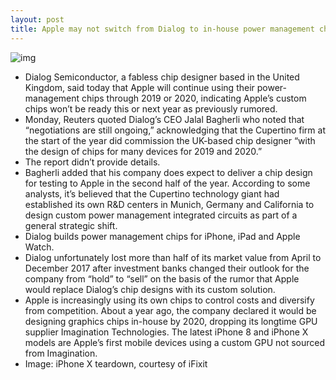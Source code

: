 ```yaml
---
layout: post
title: Apple may not switch from Dialog to in-house power management chip designs before 2021
---
```

![img](http://media.idownloadblog.com/wp-content/uploads/2017/11/iPhone-X-teardown-iFixit-011.jpg)
* Dialog Semiconductor, a fabless chip designer based in the United Kingdom, said today that Apple will continue using their power-management chips through 2019 or 2020, indicating Apple’s custom chips won’t be ready this or next year as previously rumored.
* Monday, Reuters quoted Dialog’s CEO Jalal Bagherli who noted that “negotiations are still ongoing,” acknowledging that the Cupertino firm at the start of the year did commission the UK-based chip designer “with the design of chips for many devices for 2019 and 2020.”
* The report didn’t provide details.
* Bagherli added that his company does expect to deliver a chip design for testing to Apple in the second half of the year. According to some analysts, it’s believed that the Cupertino technology giant had established its own R&D centers in Munich, Germany and California to design custom power management integrated circuits as part of a general strategic shift.
* Dialog builds power management chips for iPhone, iPad and Apple Watch.
* Dialog unfortunately lost more than half of its market value from April to December 2017 after investment banks changed their outlook for the company from “hold” to “sell” on the basis of the rumor that Apple would replace Dialog’s chip designs with its custom solution.
* Apple is increasingly using its own chips to control costs and diversify from competition. About a year ago, the company declared it would be designing graphics chips in-house by 2020, dropping its longtime GPU supplier Imagination Technologies. The latest iPhone 8 and iPhone X models are Apple’s first mobile devices using a custom GPU not sourced from Imagination.
* Image: iPhone X teardown, courtesy of iFixit

